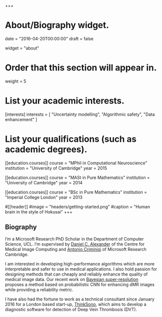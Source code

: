 +++
# About/Biography widget.

date = "2016-04-20T00:00:00"
draft = false

widget = "about"

# Order that this section will appear in.
weight = 5

# List your academic interests.
[interests]
  interests = [
    "Uncertainty modelling",
    "Algorithmic safety",
    "Data enhancement"
  ]

# List your qualifications (such as academic degrees).
[[education.courses]]
  course = "MPhil in Computational Neuroscience"
  institution = "University of Cambridge"
  year = 2015

[[education.courses]]
  course = "MASt in Pure Mathematics"
  institution = "University of Cambridge"
  year = 2014
 
[[education.courses]]
  course = "BSc in Pure Mathematics"
  institution = "Imperial College London"
  year = 2013

#[[header]]
#image = "headers/getting-started.png"
#caption = "Human brain in the style of Hokusai"
+++

## **Biography**
I’m a Microsoft Research PhD Scholar in the Department of Computer Science, UCL. I’m supervised by [Daniel C. Alexander](http://www0.cs.ucl.ac.uk/staff/d.alexander/) of the Centre for Medical Image Computing and [Antonio Criminisi](https://www.microsoft.com/en-us/research/people/antcrim/) of Microsoft Research Cambridge.

I am interested in developing high-performance algorithms which are more interpretable and safer to use in medical applications. I also hold passion for designing methods that can cheaply and reliably enhance the quality of medical image data. Our recent work on [Bayesian super-resolution](https://rt416.github.io/publication/biqt-rf/) proposes a method based on probabilistic CNN for enhancing dMR images while providing a reliability metric. 

I have also had the fortune to work as a technical consultant since January 2016 for a London based start-up, [ThinkSono](https://thinksono.com/), which aims to develop a diagnostic software for detection of Deep Vein Thrombosis (DVT). 

